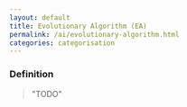```yaml
---
layout: default
title: Evolutionary Algorithm (EA)
permalink: /ai/evolutionary-algorithm.html
categories: categorisation
---
```


### Definition

> "TODO"
